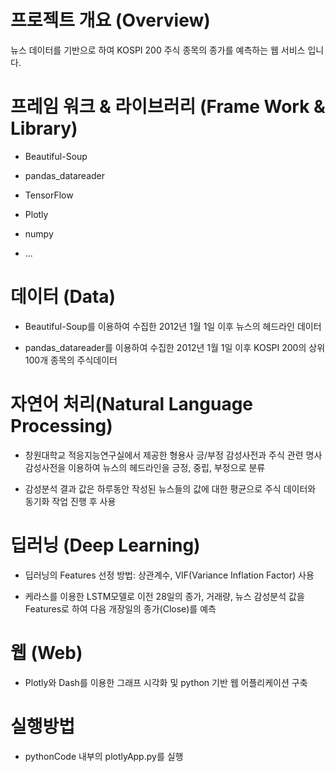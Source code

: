 # 프로젝트 개요 (Overview)
뉴스 데이터를 기반으로 하여 KOSPI 200 주식 종목의 종가를 예측하는 웹 서비스 입니다.


# 프레임 워크 & 라이브러리 (Frame Work & Library)

* Beautiful-Soup

* pandas_datareader

* TensorFlow

* Plotly

* numpy

* ...

# 데이터 (Data)

* Beautiful-Soup를 이용하여 수집한 2012년 1월 1일 이후 뉴스의 헤드라인 데이터
  
* pandas_datareader를 이용하여 수집한 2012년 1월 1일 이후 KOSPI 200의 상위 100개 종목의 주식데이터
  
# 자연어 처리(Natural Language Processing)

* 창원대학교 적응지능연구실에서 제공한 형용사 긍/부정 감성사전과 주식 관련 명사 감성사전을 이용하여 뉴스의 헤드라인을 긍정, 중립, 부정으로 분류

* 감성분석 결과 값은 하루동안 작성된 뉴스들의 값에 대한 평균으로 주식 데이터와 동기화 작업 진행 후 사용
  
# 딥러닝 (Deep Learning)
 
* 딥러닝의 Features 선정 방법: 상관계수, VIF(Variance Inflation Factor) 사용

* 케라스를 이용한 LSTM모델로 이전 28일의 종가, 거래량, 뉴스 감성분석 값을 Features로 하여 다음 개장일의 종가(Close)를 예측

# 웹 (Web)

* Plotly와 Dash를 이용한 그래프 시각화 및 python 기반 웹 어플리케이션 구축 

# 실행방법 

* pythonCode 내부의 plotlyApp.py를 실행

